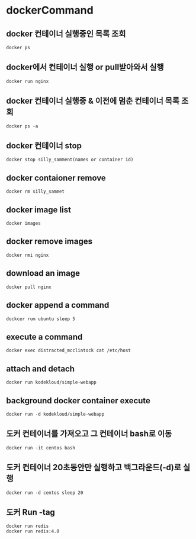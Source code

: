 # dockerCommand

## docker 컨테이너 실행중인 목록 조회
    docker ps

## docker에서 컨테이너 실행 or pull받아와서 실행
    docker run nginx

## docker 컨테이너 실행중 & 이전에 멈춘 컨테이너 목록 조회
    docker ps -a

## docker 컨테이너 stop
    docker stop silly_samment(names or container id)

## docker contaioner remove
    docker rm silly_sammet

## docker image list
    docker images

## docker remove images
    docker rmi nginx

## download an image
    docker pull nginx

## docker append a command 
    dockcer rum ubuntu sleep 5

## execute a command 
    docker exec distracted_mcclintock cat /etc/host

## attach and detach
    docker run kodekloud/simple-webapp

## background docker container execute
    docker run -d kodekloud/simple-webapp

## 도커 컨테이너를 가져오고 그 컨테이너 bash로 이동
    docker run -it centos bash

## 도커 컨테이너 20초동안만 실행하고 백그라운드(-d)로 실행
    docker run -d centos sleep 20

## 도커 Run -tag
    docker run redis
    docker run redis:4.0




